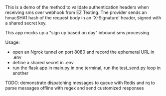 This is a demo of the method to validate authentication headers when receiving sms over webhook from EZ Texting. The provider sends an hmacSHA1 hash of the request body in an 'X-Signature' header, signed with a shared secret key. 

This app mocks up a "sign up based on day" inbound sms processing

Usage:
- open an Ngrok tunnel on port 8080 and record the ephemeral URL in .env
- define a shared secret in .env
- run the flask app in main.py in one terminal, run the test_send.py loop in another

TODO: demonstrate dispatching messages to queue with Redis and rq to parse messages offline with regex and send customized responses
